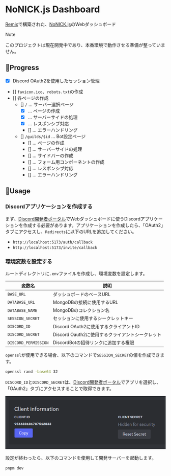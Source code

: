 # NoNICK.js Dashboard

[Remix](https://remix.run)で構築された、[NoNICK.js](https://github.com/nonick-js/bot)のWebダッシュボード

> [!NOTE]
> このプロジェクトは現在開発中であり、本番環境で動作させる準備が整っていません。

## 🚧Progress
- [x] Discord OAuth2を使用したセッション管理
- [] `favicon.ico`、`robots.txt`の作成
- [] 各ページの作成
  - [] `/` ... サーバー選択ページ
    - [x] ... ページの作成
    - [x] ... サーバーサイドの処理
    - [x] ... レスポンシブ対応
    - [] ... エラーハンドリング
  - [] `/guilds/$id` ... Bot設定ページ
    - [] ... ページの作成
    - [] ... サーバーサイドの処理
    - [] ... サイドバーの作成
    - [] ... フォーム用コンポーネントの作成
    - [] ... レスポンシブ対応
    - [] ... エラーハンドリング

## 📑Usage
### Discordアプリケーションを作成する
まず、[Discord開発者ポータル](https://discord.com/developers/applications)でWebダッシュボードに使うDiscordアプリケーションを作成する必要があります。アプリケーションを作成したら、「OAuth2」タブにアクセスし、`Redirects`に以下のURLを追加してください。

* `http://localhost:5173/auth/callback`
* `http://localhost:5173/invite/callback`

### 環境変数を設定する
ルートディレクトリに`.env`ファイルを作成し、環境変数を設定します。

|変数名|説明|
|---|---|
|`BASE_URL`|ダッシュボードのベースURL|
|`DATABASE_URL`|MongoDBの接続に使用するURL|
|`DATABASE_NAME`|MongoDBのコレクション名|
|`SESSION_SECRET`|セッションに使用するシークレットキー|
|`DISCORD_ID`|Discord OAuth2に使用するクライアントID|
|`DISCORD_SECRET`|Discord Oauth2に使用するクライアントシークレット|
|`DISCORD_PERMISSION`|DiscordBotの招待リンクに追加する権限|

`openssl`が使用できる場合、以下のコマンドで`SESSION_SECRET`の値を作成できます。
```sh
openssl rand -base64 32
```

`DISCORD_ID`と`DISCORD_SECRET`は、[Discord開発者ポータル](https://discord.com/developers/applications)でアプリを選択し、「OAuth2」タブにアクセスすることで取得できます。

![](.github/assets/how_to_check_clientInfo.png)

設定が終わったら、以下のコマンドを使用して開発サーバーを起動します。

```sh
pnpm dev
```
